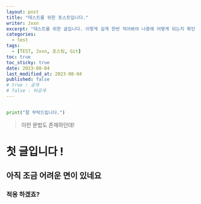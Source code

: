```yaml
---
layout: post
title: "테스트를 위한 포스트입니다."
writer: Jxxn
excerpt: "테스트를 위한 글입니다. 이렇게 길게 한번 적어봐야 나중에 어떻게 되는지 확인 가능하므로 길게 적어보겠습니다."
categories:
  - test
tags:
  - [TEST, Jxxn, 포스팅, Git]
toc: true
toc_sticky: true
date: 2023-08-04
last_modified_at: 2023-08-04
published: false
# true : 공개
# false : 비공개
---
```


```python

print("잘 부탁드립니다.")

```

> 이런 문법도 존재하던데!

# 첫 글입니다 !

## 아직 조금 어려운 면이 있네요

### 적응 하겠죠?
